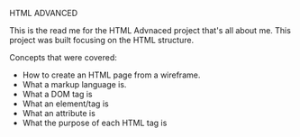 HTML ADVANCED

This is the read me for the HTML Advnaced project that's all about me.
This project was built focusing on the HTML structure.

Concepts that were covered:
- How to create an HTML page from a wireframe.
- What a markup language is.
- What a DOM tag is
- What an element/tag is
- What an attribute is
- What the purpose of each HTML tag is

